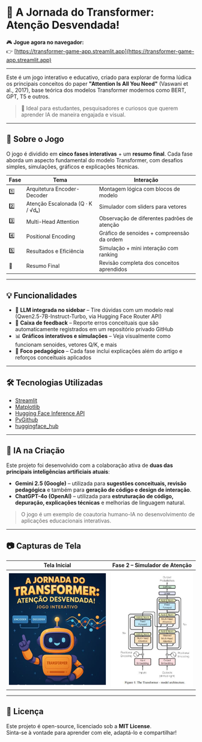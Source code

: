 # 🚀 A Jornada do Transformer: Atenção Desvendada!

🎮 **Jogue agora no navegador:**  
👉 [https://transformer-game-app.streamlit.app](https://transformer-game-app.streamlit.app)

---

Este é um jogo interativo e educativo, criado para explorar de forma lúdica os principais conceitos do paper **"Attention Is All You Need"** (Vaswani et al., 2017), base teórica dos modelos Transformer modernos como BERT, GPT, T5 e outros.

> 🎯 Ideal para estudantes, pesquisadores e curiosos que querem aprender IA de maneira engajada e visual.

---

## 🧩 Sobre o Jogo

O jogo é dividido em **cinco fases interativas** + um **resumo final**. Cada fase aborda um aspecto fundamental do modelo Transformer, com desafios simples, simulações, gráficos e explicações técnicas.

| Fase | Tema | Interação |
|------|------|-----------|
| 1️⃣ | Arquitetura Encoder-Decoder | Montagem lógica com blocos de modelo |
| 2️⃣ | Atenção Escalonada (Q · K / √dₖ) | Simulador com sliders para vetores |
| 3️⃣ | Multi-Head Attention | Observação de diferentes padrões de atenção |
| 4️⃣ | Positional Encoding | Gráfico de senoides + compreensão da ordem |
| 5️⃣ | Resultados e Eficiência | Simulação + mini interação com ranking |
| 🏁 | Resumo Final | Revisão completa dos conceitos aprendidos |

---

## 💡 Funcionalidades

- 🤖 **LLM integrada no sidebar** – Tire dúvidas com um modelo real (Qwen2.5-7B-Instruct-Turbo, via Hugging Face Router API)
- 🐞 **Caixa de feedback** – Reporte erros conceituais que são automaticamente registrados em um repositório privado GitHub
- 📊 **Gráficos interativos e simulações** – Veja visualmente como funcionam senoides, vetores Q/K, e mais
- 🧠 **Foco pedagógico** – Cada fase inclui explicações além do artigo e reforços conceituais aplicados

---

## 🛠️ Tecnologias Utilizadas

- [Streamlit](https://streamlit.io)
- [Matplotlib](https://matplotlib.org)
- [Hugging Face Inference API](https://huggingface.co/inference-endpoints)
- [PyGithub](https://pygithub.readthedocs.io/)
- [huggingface_hub](https://huggingface.co/docs/huggingface_hub)

---

## 🧠 IA na Criação

Este projeto foi desenvolvido com a colaboração ativa de **duas das principais inteligências artificiais atuais**:

- **Gemini 2.5 (Google)** – utilizada para **sugestões conceituais, revisão pedagógica** e também para **geração de código e design de interação**.
- **ChatGPT-4o (OpenAI)** – utilizada para **estruturação de código, depuração, explicações técnicas** e melhorias de linguagem natural.

> O jogo é um exemplo de coautoria humano-IA no desenvolvimento de aplicações educacionais interativas.

---

## 📷 Capturas de Tela

| Tela Inicial | Fase 2 – Simulador de Atenção |
|--------------|-------------------------------|
| ![Sidebar](img/image_sidebar.jpg) | ![Transformer](img/transformer.png) |

---

## 🤝 Licença

Este projeto é open-source, licenciado sob a **MIT License**.  
Sinta-se à vontade para aprender com ele, adaptá-lo e compartilhar!


